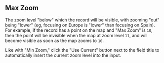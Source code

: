 ## Max Zoom

The zoom level "below" which the record will be visible, with zooming "out" being "lower" (eg, focusing on Europe is "lower" than focusing on Spain). For example, if the record has a point on the map and "Max Zoom" is `10`, then the point will be invisible when the map at zoom level `11`, and will become visible as soon as the map zooms to `10`.

Like with "Min Zoom," click the "Use Current" button next to the field title to automatically insert the current zoom level into the input.
